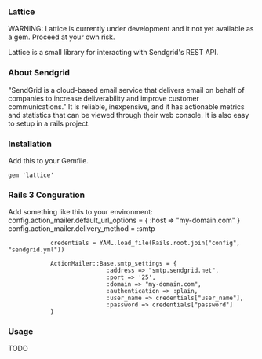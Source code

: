 ### Lattice ###

WARNING: Lattice is currently under development and it not yet available as a gem. Proceed at your own risk.

Lattice is a small library for interacting with Sendgrid's REST API.


### About Sendgrid ###

"SendGrid is a cloud-based email service that delivers email on behalf of companies to increase deliverability and improve customer communications." It is reliable, inexpensive, and it has actionable metrics and statistics that can be viewed through their web console. It is also easy to setup in a rails project.

### Installation ###

Add this to your Gemfile.

`gem 'lattice'`

### Rails 3 Conguration ###

Add something like this to your environment:
				config.action_mailer.default_url_options = { :host => "my-domain.com" }
				config.action_mailer.delivery_method = :smtp

				credentials = YAML.load_file(Rails.root.join("config", "sendgrid.yml"))

				ActionMailer::Base.smtp_settings = {
								:address => "smtp.sendgrid.net",
								:port => '25',
								:domain => "my-domain.com",
								:authentication => :plain,
								:user_name => credentials["user_name"],
								:password => credentials["password"]
				}

### Usage ###
TODO
